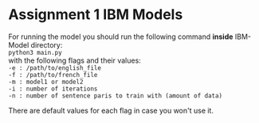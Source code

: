 # Assignment 1 IBM Models

For running the model you should run the following command **inside** IBM-Model directory:<br>
`python3 main.py`<br>
with the following flags and their values:<br>
`-e : /path/to/english_file`<br>
`-f : /path/to/french_file`<br>
`-m : model1 or model2`<br>
`-i : number of iterations`<br>
`-n : number of sentence paris to train with (amount of data)`<br>

There are default values for each flag in case you won't use it.
